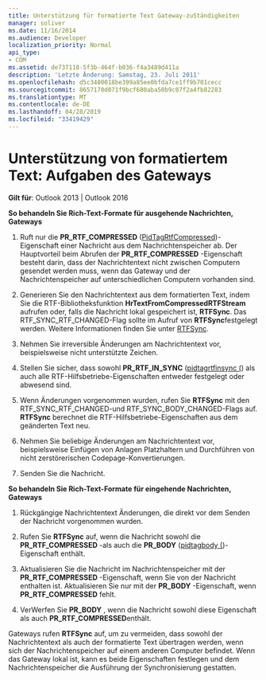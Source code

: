 ```yaml
---
title: Unterstützung für formatierte Text Gateway-zuStändigkeiten
manager: soliver
ms.date: 11/16/2014
ms.audience: Developer
localization_priority: Normal
api_type:
- COM
ms.assetid: de737118-5f3b-464f-b036-f4a3489d411a
description: 'Letzte Änderung: Samstag, 23. Juli 2011'
ms.openlocfilehash: d5c3480018be399a85ee0bfda7ce1ff9b701cecc
ms.sourcegitcommit: 8657170d071f9bcf680aba50b9c07f2a4fb82283
ms.translationtype: MT
ms.contentlocale: de-DE
ms.lasthandoff: 04/28/2019
ms.locfileid: "33419429"
---
```

# <a name="supporting-formatted-text-gateway-responsibilities"></a>Unterstützung von formatiertem Text: Aufgaben des Gateways

  
  
**Gilt für**: Outlook 2013 | Outlook 2016 
  
 **So behandeln Sie Rich-Text-Formate für ausgehende Nachrichten, Gateways**
  
1. Ruft nur die **PR_RTF_COMPRESSED** ([PidTagRtfCompressed](pidtagrtfcompressed-canonical-property.md))-Eigenschaft einer Nachricht aus dem Nachrichtenspeicher ab. Der Hauptvorteil beim Abrufen der **PR_RTF_COMPRESSED** -Eigenschaft besteht darin, dass der Nachrichtentext nicht zwischen Computern gesendet werden muss, wenn das Gateway und der Nachrichtenspeicher auf unterschiedlichen Computern vorhanden sind. 
    
2. Generieren Sie den Nachrichtentext aus dem formatierten Text, indem Sie die RTF-Bibliotheksfunktion **HrTextFromCompressedRTFStream** aufrufen oder, falls die Nachricht lokal gespeichert ist, **RTFSync**. Das RTF_SYNC_RTF_CHANGED-Flag sollte im Aufruf von **RTFSync**festgelegt werden. Weitere Informationen finden Sie unter [RTFSync](rtfsync.md).
    
3. Nehmen Sie irreversible Änderungen am Nachrichtentext vor, beispielsweise nicht unterstützte Zeichen. 
    
4. Stellen Sie sicher, dass sowohl **PR_RTF_IN_SYNC** ([pidtagrtfinsync (](pidtagrtfinsync-canonical-property.md)) als auch alle RTF-Hilfsbetriebe-Eigenschaften entweder festgelegt oder abwesend sind.
    
5. Wenn Änderungen vorgenommen wurden, rufen Sie **RTFSync** mit den RTF_SYNC_RTF_CHANGED-und RTF_SYNC_BODY_CHANGED-Flags auf. **RTFSync** berechnet die RTF-Hilfsbetriebe-Eigenschaften aus dem geänderten Text neu. 
    
6. Nehmen Sie beliebige Änderungen am Nachrichtentext vor, beispielsweise Einfügen von Anlagen Platzhaltern und Durchführen von nicht zerstörerischen Codepage-Konvertierungen.
    
7. Senden Sie die Nachricht.
    
 **So behandeln Sie Rich-Text-Formate für eingehende Nachrichten, Gateways**
  
1. Rückgängige Nachrichtentext Änderungen, die direkt vor dem Senden der Nachricht vorgenommen wurden. 
    
2. Rufen Sie **RTFSync** auf, wenn die Nachricht sowohl die **PR_RTF_COMPRESSED** -als auch die **PR_BODY** ([pidtagbody (](pidtagbody-canonical-property.md))-Eigenschaft enthält. 
    
3. Aktualisieren Sie die Nachricht im Nachrichtenspeicher mit der **PR_RTF_COMPRESSED** -Eigenschaft, wenn Sie von der Nachricht enthalten ist. Aktualisieren Sie nur mit der **PR_BODY** -Eigenschaft, wenn **PR_RTF_COMPRESSED** fehlt. 
    
4. VerWerfen Sie **PR_BODY** , wenn die Nachricht sowohl diese Eigenschaft als auch **PR_RTF_COMPRESSED**enthält.
    
Gateways rufen **RTFSync** auf, um zu vermeiden, dass sowohl der Nachrichtentext als auch der formatierte Text übertragen werden, wenn sich der Nachrichtenspeicher auf einem anderen Computer befindet. Wenn das Gateway lokal ist, kann es beide Eigenschaften festlegen und dem Nachrichtenspeicher die Ausführung der Synchronisierung gestatten. 
  

